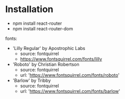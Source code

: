 # Installation

- npm install react-router
- npm install react-router-dom

fonts:

- 'Lilly Regular' by Apostrophic Labs
  - source: fontquirrel
  - https://www.fontsquirrel.com/fonts/lilly
- 'Roboto' by Christian Robertson
  - source: fontquirrel
  - url: 'https://www.fontsquirrel.com/fonts/roboto'
- 'Barlow' by Tribby
  - source: fontquirrel
  - url: 'https://www.fontsquirrel.com/fonts/barlow'
